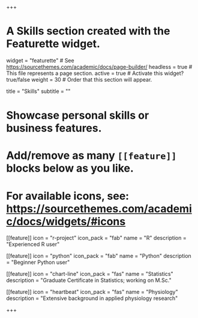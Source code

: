 +++
# A Skills section created with the Featurette widget.
widget = "featurette"  # See https://sourcethemes.com/academic/docs/page-builder/
headless = true  # This file represents a page section.
active = true  # Activate this widget? true/false
weight = 30  # Order that this section will appear.

title = "Skills"
subtitle = ""

# Showcase personal skills or business features.
# 
# Add/remove as many `[[feature]]` blocks below as you like.
# 
# For available icons, see: https://sourcethemes.com/academic/docs/widgets/#icons

[[feature]]
  icon = "r-project"
  icon_pack = "fab"
  name = "R"
  description = "Experienced R user"
  
[[feature]]
  icon = "python"
  icon_pack = "fab"
  name = "Python"
  description = "Beginner Python user"
  
[[feature]]
  icon = "chart-line"
  icon_pack = "fas"
  name = "Statistics"
  description = "Graduate Certificate in Statistics; working on M.Sc."  
  
[[feature]]
  icon = "heartbeat"
  icon_pack = "fas"
  name = "Physiology"
  description = "Extensive background in applied physiology research"

+++

